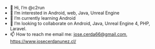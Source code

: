 - 👋 Hi, I’m @c2run
- 👀 I’m interested in Android, web, Java, Unreal Engine
- 🌱 I’m currently learning Android
- 💞️ I’m looking to collaborate on Android, Java, Unreal Engine 4, PHP, Laravel.
- 📫 How to reach me email me: jose.cerda66@gmail.com, https://www.josecerdanunez.cl/

<!---
c2run/c2run is a ✨ special ✨ repository because its `README.md` (this file) appears on your GitHub profile.
You can click the Preview link to take a look at your changes.
--->
